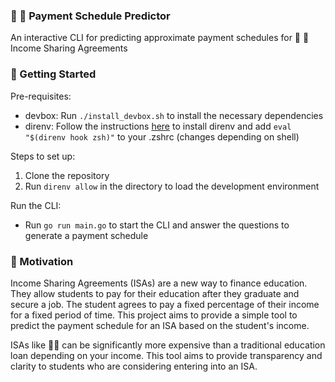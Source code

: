 ### 🧠 🤑 Payment Schedule Predictor

An interactive CLI for predicting approximate payment schedules for 🧠 🤑 Income Sharing Agreements

### 🚀 Getting Started
Pre-requisites:
- devbox: Run `./install_devbox.sh` to install the necessary dependencies
- direnv: Follow the instructions [here](https://direnv.net/docs/installation.html) to install direnv and add `eval "$(direnv hook zsh)"` to your .zshrc (changes depending on shell)

Steps to set up:
1. Clone the repository
2. Run `direnv allow` in the directory to load the development environment

Run the CLI:
- Run `go run main.go` to start the CLI and answer the questions to generate a payment schedule


### 🤯 Motivation
Income Sharing Agreements (ISAs) are a new way to finance education. They allow students to pay for their education after they graduate and secure a job. The student agrees to pay a fixed percentage of their income for a fixed period of time. This project aims to provide a simple tool to predict the payment schedule for an ISA based on the student's income.

ISAs like  🧠🤑 can be significantly more expensive than a traditional education loan depending on your income. This tool aims to provide transparency and clarity to students who are considering entering into an ISA.
